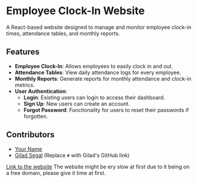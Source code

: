 # Employee Clock-In Website

A React-based website designed to manage and monitor employee clock-in times, attendance tables, and monthly reports.

## Features

- **Employee Clock-In**: Allows employees to easily clock in and out.
- **Attendance Tables**: View daily attendance logs for every employee.
- **Monthly Reports**: Generate reports for monthly attendance and clock-in metrics.
- **User Authentication**: 
  - **Login**: Existing users can login to access their dashboard.
  - **Sign Up**: New users can create an account.
  - **Forgot Password**: Functionality for users to reset their passwords if forgotten.

## Contributors

- [Your Name](https://github.com/audiblemaple)
- [Gilad Segal](https://github.com/giladsegal10) (Replace `#` with Gilad's GitHub link)


[Link to the website]([https://github.com/giladsegal10](https://solid-clock.onrender.com)https://solid-clock.onrender.com)
The website might be ery slow at first due to it being on a free domain, please give it time at first.
